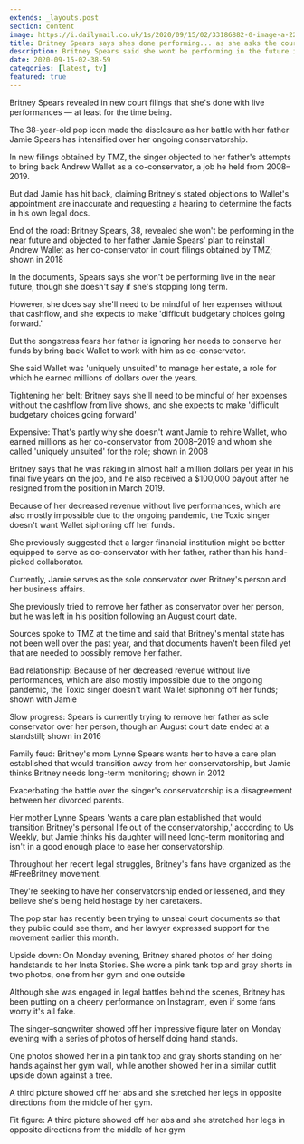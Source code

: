 ```yaml
---
extends: _layouts.post
section: content
image: https://i.dailymail.co.uk/1s/2020/09/15/02/33186882-0-image-a-22_1600132501471.jpg 
title: Britney Spears says shes done performing... as she asks the court to reject her new co-conservator 
description: Britney Spears said she wont be performing in the future in recent court filings. Shes also trying to block Jamie Spears attempts to reinstate her former co-conservator Andrew Wallet. 
date: 2020-09-15-02-38-59 
categories: [latest, tv] 
featured: true 
--- 
```

Britney Spears revealed in new court filings that she's done with live performances — at least for the time being.

The 38-year-old pop icon made the disclosure as her battle with her father Jamie Spears has intensified over her ongoing conservatorship.

In new filings obtained by TMZ, the singer objected to her father's attempts to bring back Andrew Wallet as a co-conservator, a job he held from 2008–2019.

But dad Jamie has hit back, claiming Britney's stated objections to Wallet's appointment are inaccurate and requesting a hearing to determine the facts in his own legal docs.

End of the road: Britney Spears, 38, revealed she won't be performing in the near future and objected to her father Jamie Spears' plan to reinstall Andrew Wallet as her co-conservator in court filings obtained by TMZ; shown in 2018

In the documents, Spears says she won't be performing live in the near future, though she doesn't say if she's stopping long term.

However, she does say she'll need to be mindful of her expenses without that cashflow, and she expects to make 'difficult budgetary choices going forward.'

But the songstress fears her father is ignoring her needs to conserve her funds by bring back Wallet to work with him as co-conservator.

She said Wallet was 'uniquely unsuited' to manage her estate, a role for which he earned millions of dollars over the years.

Tightening her belt: Britney says she'll need to be mindful of her expenses without the cashflow from live shows, and she expects to make 'difficult budgetary choices going forward'

Expensive: That's partly why she doesn't want Jamie to rehire Wallet, who earned millions as her co-conservator from 2008–2019 and whom she called 'uniquely unsuited' for the role; shown in 2008

Britney says that he was raking in almost half a million dollars per year in his final five years on the job, and he also received a $100,000 payout after he resigned from the position in March 2019.

Because of her decreased revenue without live performances, which are also mostly impossible due to the ongoing pandemic, the Toxic singer doesn't want Wallet siphoning off her funds.

She previously suggested that a larger financial institution might be better equipped to serve as co-conservator with her father, rather than his hand-picked collaborator. 

Currently, Jamie serves as the sole conservator over Britney's person and her business affairs.

She previously tried to remove her father as conservator over her person, but he was left in his position following an August court date.

Sources spoke to TMZ at the time and said that Britney's mental state has not been well over the past year, and that documents haven't been filed yet that are needed to possibly remove her father.

Bad relationship: Because of her decreased revenue without live performances, which are also mostly impossible due to the ongoing pandemic, the Toxic singer doesn't want Wallet siphoning off her funds; shown with Jamie

Slow progress: Spears is currently trying to remove her father as sole conservator over her person, though an August court date ended at a standstill; shown in 2016

Family feud: Britney's mom Lynne Spears wants her to have a care plan established that would transition away from her conservatorship, but Jamie thinks Britney needs long-term monitoring; shown in 2012

Exacerbating the battle over the singer's conservatorship is a disagreement between her divorced parents.

Her mother Lynne Spears 'wants a care plan established that would transition Britney's personal life out of the conservatorship,' according to Us Weekly, but Jamie thinks his daughter will need long-term monitoring and isn't in a good enough place to ease her conservatorship.

Throughout her recent legal struggles, Britney's fans have organized as the #FreeBritney movement.

They're seeking to have her conservatorship ended or lessened, and they believe she's being held hostage by her caretakers.

The pop star has recently been trying to unseal court documents so that they public could see them, and her lawyer expressed support for the movement earlier this month.

Upside down: On Monday evening, Britney shared photos of her doing handstands to her Insta Stories. She wore a pink tank top and gray shorts in two photos, one from her gym and one outside

Although she was engaged in legal battles behind the scenes, Britney has been putting on a cheery performance on Instagram, even if some fans worry it's all fake.

The singer–songwriter showed off her impressive figure later on Monday evening with a series of photos of herself doing hand stands.

One photos showed her in a pin tank top and gray shorts standing on her hands against her gym wall, while another showed her in a similar outfit upside down against a tree.

A third picture showed off her abs and she stretched her legs in opposite directions from the middle of her gym.

Fit figure: A third picture showed off her abs and she stretched her legs in opposite directions from the middle of her gym

